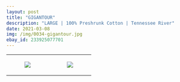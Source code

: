 ```yaml
---
layout: post
title: "GIGANTOUR"
description: "LARGE | 100% Preshrunk Cotton | Tennessee River"
date: 2021-03-08
img: /img/0034-gigantour.jpg
ebay_id: 233925077701
---
```




<table style="width:100%;"><tr><td style="vertical-align:top;">
      <figure class="tmblr-full" data-orig-height="2048" data-orig-width="1365" data-orig-src="https://concertshirts.netlify.app/shirts/0034/0034-01.jpg"><img src="https://64.media.tumblr.com/ee6cdb4c2e22398a68fc8d297de656a9/fa40d330bc10a7cc-81/s540x810/18fc06a8f122a92a1f01d8e46adacdecad14d3ad.jpg" data-orig-height="2048" data-orig-width="1365" data-orig-src="https://concertshirts.netlify.app/shirts/0034/0034-01.jpg"/></figure></td>
    <td style="vertical-align:top;">
      <figure class="tmblr-full" data-orig-height="2048" data-orig-width="1365" data-orig-src="https://concertshirts.netlify.app/shirts/0034/0034-02.jpg"><img src="https://64.media.tumblr.com/c9ee15755c8f8903a05acb5bda5fef41/fa40d330bc10a7cc-f1/s540x810/98913ae50c62e42b3045b1534f6ad80ea5bc01ec.jpg" data-orig-height="2048" data-orig-width="1365" data-orig-src="https://concertshirts.netlify.app/shirts/0034/0034-02.jpg"/></figure></td>
  </tr></table>
